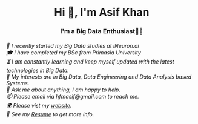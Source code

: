 <h1 align="center">Hi 👋, I'm Asif Khan</h1>
<h3 align="center">I'm a Big Data Enthusiast👨‍💻</h3>
<h6 align="left">🏅 I recently started my Big Data studies at iNeuron.ai</br>
🎓 I have completed my BSc from Primasia University</br>
⏳ I am constantly learning and keep myself updated with the latest technologies in Big Data.</br>
🤔 My interests are in Big Data, Data Engineering and Data Analysis based Systems.</br>
💬 Ask me about anything, I am happy to help.</br>
📫 Please email via hfmasif@gmail.com to reach me.</br>
🌍 Please vist my <a href="under construction">website</a>.</br>
📝 See my <a href="https://drive.google.com/file/d/172HuSIZiYLvmrghLDFi7tFLU-2fjbVYO/view?usp=share_link" target="_blank">Resume</a> to get more info.</br></h6>

